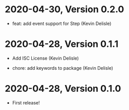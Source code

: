 2020-04-30, Version 0.2.0
=========================

 * feat: add event support for Step (Kevin Delisle)


2020-04-28, Version 0.1.1
=========================

 * Add ISC License (Kevin Delisle)

 * chore: add keywords to package (Kevin Delisle)


2020-04-28, Version 0.1.0
=========================

 * First release!
